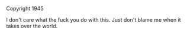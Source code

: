 Copyright 1945

I don't care what the fuck you do with this. Just don't blame me when it takes over the world.